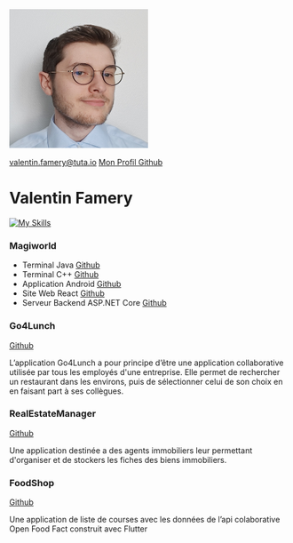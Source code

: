 

<img src="/Photo_Profil_Profesionnel.jpg" alt="Mon image" style="width:250px;height:250px;">

valentin.famery@tuta.io
[Mon Profil Github](https://github.com/valentinfamery)


# Valentin Famery

[![My Skills](https://skillicons.dev/icons?i=androidstudio,arch,bash,dart,docker,firebase,flutter,gcp,git,github,gradle,java,kotlin,vscode,cs,cpp,html,css,dotnet,js,mysql,nodejs,npm,react,sqlite)](https://skillicons.dev)

### Magiworld

- Terminal Java
[Github](https://github.com/valentinfamery/MagiWorld-Terminal-Java)
- Terminal C++
[Github](https://github.com/valentinfamery/Magiworld-Terminal-CPP)
- Application Android
[Github](https://github.com/valentinfamery/MagiWorld-Android)
- Site Web React
[Github](https://github.com/valentinfamery/Magiworld_React)
- Serveur Backend ASP.NET Core 
[Github](https://github.com/valentinfamery/Magiworld-ASP.NET-Core)

### Go4Lunch
[Github](https://github.com/valentinfamery/Go4Lunch)

L’application Go4Lunch a pour principe d’être une application collaborative utilisée par tous les employés d'une entreprise. Elle permet de rechercher un restaurant dans les environs, puis de sélectionner celui de son choix en en faisant part à ses collègues.

### RealEstateManager
[Github](https://github.com/valentinfamery/RealEstateManager)

Une application destinée a des agents immobiliers leur permettant d'organiser et de stockers les fiches des biens immobiliers.

### FoodShop
[Github](https://github.com/valentinfamery/FoodShop)

Une application de liste de courses avec les données de l’api colaborative Open Food Fact  construit avec Flutter


